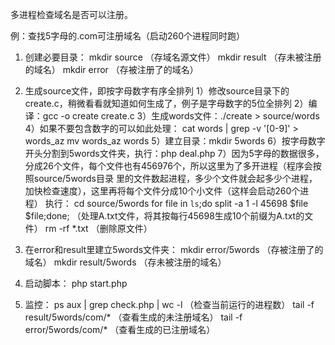 多进程检查域名是否可以注册。

例：查找5字母的.com可注册域名（启动260个进程同时跑）

1. 创建必要目录：
	mkdir source （存域名源文件）
	mkdir result （存未被注册的域名）
	mkdir error （存被注册了的域名）

2. 生成source文件，即按字母数字有序全排列
	1）修改source目录下的create.c，稍微看看就知道如何生成了，例子是字母数字的5位全排列
	2）编译：gcc -o create create.c
	3）生成words文件：./create > source/words
	4）如果不要包含数字的可以如此处理：
		cat words | grep -v '[0-9]' > words_az
		mv words_az words
	5）建立目录：mkdir 5words
	6）按字母数字开头分割到5words文件夹，执行：php deal.php
	7）因为5字母的数据很多，分成26个文件，每个文件也有456976个，所以这里为了多开进程（程序会按照source/5words目录
	   里的文件数起进程，多少个文件就会起多少个进程，加快检查速度），这里再将每个文件分成10个小文件（这样会启动260个进程）
	   执行：
	   		cd source/5words
	   		for file in `ls`;do split -a 1 -l 45698 $file $file;done; （处理A.txt文件，将其按每行45698生成10个前缀为A.txt的文件）
	   		rm -rf *.txt （删除原文件）

3. 在error和result里建立5words文件夹：
	mkdir error/5words （存被注册了的域名）
	mkdir result/5words （存未被注册的域名）

4. 启动脚本：
	php start.php

5. 监控：
	ps aux | grep check.php | wc -l （检查当前运行的进程数）
	tail -f result/5words/com/* （查看生成的未注册域名）
	tail -f error/5words/com/* （查看生成的已注册域名）

